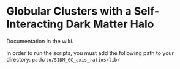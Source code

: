 

# Globular Clusters with a Self-Interacting Dark Matter Halo

Documentation in the wiki.

In order to run the scripts, you must add the following path to your directory:
`path/to/SIDM_GC_axis_ratios/lib/`





